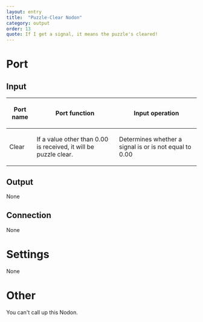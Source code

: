 ```yaml
---
layout: entry
title:  "Puzzle-Clear Nodon"
category: output
order: 13
quote: If I get a signal, it means the puzzle's cleared!
---
```

<h1>Port</h1>
<h2>Input</h2>
<table class="wrapped">
  <colgroup>
    <col />
    <col />
    <col />
  </colgroup>
  <thead>
    <tr>
      <th>
        <p>Port name</p>
      </th>
      <th>
        <p>Port function</p>
      </th>
      <th>
        <p>Input operation</p>
      </th>
    </tr>
  </thead>
  <tbody>
    <tr>
      <td label="Port name"><span>Clear</span></td>
      <td label="Port function">
        <p>If a value other than 0.00 is received, it will be puzzle clear.</p>
      </td>
      <td label="Input operation">
        <p>Determines whether a signal is or is not equal to 0.00</p>
      </td>
    </tr>
  </tbody>
</table>
<h2>Output</h2>
<p>None</p>
<h2>Connection</h2>
<p>None</p>
<h1>Settings</h1>
<p>None</p>
<h1>Other</h1>
<p>You can't call up this Nodon.</p>